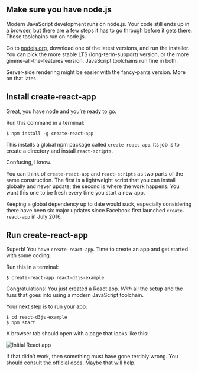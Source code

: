 
## Make sure you have node.js

Modern JavaScript development runs on node.js. Your code still ends up
in a browser, but there are a few steps it has to go through before it
gets there. Those toolchains run on node.js.

Go to [nodejs.org](https://nodejs.org/en/), download one of the latest
versions, and run the installer. You can pick the more stable LTS
(long-term-support) version, or the more gimme-all-the-features version.
JavaScript toolchains run fine in both.

Server-side rendering might be easier with the fancy-pants version. More
on that later.

## Install create-react-app

Great, you have node and you’re ready to go.

Run this command in a terminal:

    $ npm install -g create-react-app

This installs a global npm package called `create-react-app`. Its job is
to create a directory and install `react-scripts`.

Confusing, I know.

You can think of `create-react-app` and `react-scripts` as two parts of
the same construction. The first is a lightweight script that you can
install globally and never update; the second is where the work happens.
You want this one to be fresh every time you start a new app.

Keeping a global dependency up to date would suck, especially
considering there have been six major updates since Facebook first
launched `create-react-app` in July 2016.

## Run create-react-app

Superb\! You have `create-react-app`. Time to create an app and get
started with some coding.

Run this in a terminal:

    $ create-react-app react-d3js-example

Congratulations\! You just created a React app. *With* all the setup and
the fuss that goes into using a modern JavaScript toolchain.

Your next step is to run your app:

    $ cd react-d3js-example
    $ npm start

A browser tab should open with a page that looks like this:

![Initial React
app](https://raw.githubusercontent.com/Swizec/react-d3js-es6-ebook/2018-version/manuscript/resources/images/es6v2/initial-app.png)

If that didn’t work, then something must have gone terribly wrong. You
should consult [the official
docs](https://github.com/facebookincubator/create-react-app). Maybe that
will help.
